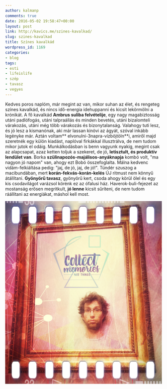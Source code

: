 ```yaml
---
author: kalmanp
comments: true
date: 2016-05-02 19:58:47+00:00
layout: post
link: http://kavics.me/szines-kavalkad/
slug: szines-kavalkad
title: Színes kavalkád
wordpress_id: 1169
categories:
- blog
tags:
- esti
- lifeislife
- szép
- tavasz
- vegyes
---
```


Kedves poros naplóm, már megint az van, mikor suhan az élet, és rengeteg színes kavalkád, és nincs idő-energia idehuppanni és kicsit lekörmölni a krónikát. A fő kavalkád **Ambrus suliba felvételije**, egy nagy magabiztosság utáni padlófogás, utáni talpraállás és minden bevetés, utáni bizalomteli várakozás, utáni még több várakozás és bizonytalanság. Valahogy tuti lesz, és jó lesz a kismanónak, aki már lassan kinövi az ágyát, szóval inkább legényke már. Aztán voltam** elvonulni-3napra-vízböjtöln**i, amiről majd szeretnék egy külön kiadást, naplóval firkákkal illusztrálva, de nem tudom mikor jutok el odáig. Munkálkodásban is benn vagyunk nyakig, megint csak az alapcsapat, azaz ketten toljuk a szekeret, de jó, **letisztult, és produktív lendület van**. Borka **szülinapozós-majálisos-anyáknapja** kombó volt, "ma nagyon jó napom" van, ahogy ezt Bobó összefoglalta. Málna kedvenc vidám-felkiáltása pedig: "jaj, de jó, jaj, de jó!". Tündér szuszog a macibundában, mert **korán-fekvás-korán-kelés** ÚJ ritmust nem könnyű átállítani. **Gyönyörű tavasz**, gyönyörű kert, csoda ahogy körül ölel és egy kis csodavilágot varázsol körénk ez az ófalusi ház. Haverok-buli-fejezet az mostanság erősen megritkult, **jó lenne** kicsit sűríteni, de nem tudom ráállítani az energiákat, máshol kell most.


[![collector](/wp-content/uploads/2016/05/IMG_8714.png)](/wp-content/uploads/2016/05/IMG_8714.png)
